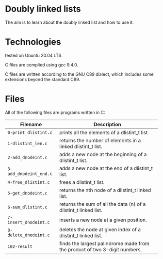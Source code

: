 # Doubly linked lists

The aim is to learn about the doubly linked list and how to use it.

# Technologies

tested on Ubuntu 20.04 LTS.

C files are complied using gcc 9.4.0.

C files are written according to the GNU C89 dialect, which includes some extensions beyond the standard C89.

# Files

All of the following files are programs written in C:

| Filename                  | Description
| ------------------------- | ------------------------------------------------------------------------------------ 
| `0-print_dlistint.c` 	    | prints all the elements of a dlistint_t list.
| `1-dlistint_len.c`        | returns the number of elements in a linked dlistint_t list.
| `2-add_dnodeint.c`        | adds a new node at the beginning of a dlistint_t list.
| `3-add_dnodeint_end.c`    | adds a new node at the end of a dlistint_t list.
| `4-free_dlistint.c`       | frees a dlistint_t list.
| `5-get_dnodeint.c`        | returns the nth node of a dlistint_t linked list.
| `6-sum_dlistint.c`        | returns the sum of all the data (n) of a dlistint_t linked list.
| `7-insert_dnodeint.c`     | inserts a new node at a given position.
| `8-delete_dnodeint.c`     | deletes the node at given index of a dlistint_t linked list.
| `102-result`              | finds the largest palindrome made from the product of two 3-digit numbers.
